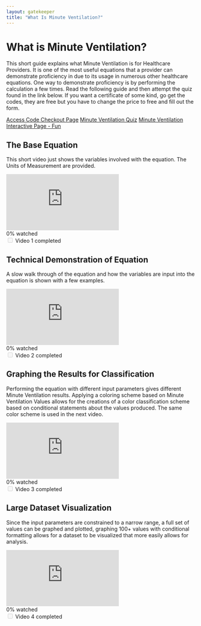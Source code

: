 ```yaml
---
layout: gatekeeper
title: "What Is Minute Ventilation?"
---
```


# What is Minute Ventilation?

<p>This short guide explains what Minute Ventilation is for Healthcare Providers. It is one of the most useful equations that a provider can demonstrate proficiency in due to its usage in numerous other healthcare equations. One way to demonstrate proficiency is by performing the calculation a few times. Read the following guide and then attempt the quiz found in the link below. If you want a certificate of some kind, go get the codes, they are free but you have to change the price to free and fill out the form.</p>

<a href="https://buy.stripe.com/8wM17H2yObCt8Mw008" class="quiz-link" title="Go Here to Obtain an Access Codez">Access Code Checkout Page</a>
<a href="testquiz.html" class="quiz-link" title="Test Minute Ventilation Quiz">Minute Ventilation Quiz</a>
<a href="MVInteractive.html" class="quiz-link" title="Interactive Worksheet">Minute Ventilation Interactive Page - Fun</a>

<div class="resource-card">
    <h2>The Base Equation</h2>
    <p>This short video just shows the variables involved with the equation. The Units of Measurement are provided.</p>
    <div class="video-wrapper">
        <div class="embed-container">
            <iframe src="https://www.youtube.com/embed/g38HMU4Pjlk?enablejsapi=1&origin=https://zbzfirst.github.io&controls=0&modestbranding=1&rel=0" frameborder="0" allow="accelerometer; autoplay; clipboard-write; encrypted-media; gyroscope; picture-in-picture" allowfullscreen></iframe>
        </div>
        <div class="video-progress-container">
            <div class="video-progress">
                <div class="video-progress-bar"></div>
            </div>
            <div class="video-progress-text">0% watched</div>
        </div>
    </div>
    <div class="video-completion">
        <input type="checkbox" id="video-check-1" disabled>
        <label for="video-check-1">Video 1 completed</label>
    </div>
</div>

<div class="resource-card">
    <h2>Technical Demonstration of Equation</h2>
    <p>A slow walk through of the equation and how the variables are input into the equation is shown with a few examples.</p>
    <div class="video-wrapper">
        <div class="embed-container">
            <iframe src="https://www.youtube.com/embed/PnH4ExmrIV4?enablejsapi=1&origin=https://zbzfirst.github.io&controls=0&modestbranding=1&rel=0" frameborder="0" allow="accelerometer; autoplay; clipboard-write; encrypted-media; gyroscope; picture-in-picture" allowfullscreen></iframe>
        </div>
        <div class="video-progress-container">
            <div class="video-progress">
                <div class="video-progress-bar"></div>
            </div>
            <div class="video-progress-text">0% watched</div>
        </div>
    </div>
    <div class="video-completion">
        <input type="checkbox" id="video-check-2" disabled>
        <label for="video-check-2">Video 2 completed</label>
    </div>
</div>

<div class="resource-card">
    <h2>Graphing the Results for Classification</h2>
    <p>Performing the equation with different input parameters gives different Minute Ventilation results. Applying a coloring scheme based on Minute Ventilation Values allows for the creations of a color classification scheme based on conditional statements about the values produced. The same color scheme is used in the next video.</p>
    <div class="video-wrapper">
        <div class="embed-container">
            <iframe src="https://www.youtube.com/embed/ytD4F0awEKc?enablejsapi=1&origin=https://zbzfirst.github.io&controls=0&modestbranding=1&rel=0" frameborder="0" allow="accelerometer; autoplay; clipboard-write; encrypted-media; gyroscope; picture-in-picture" allowfullscreen></iframe>
        </div>
        <div class="video-progress-container">
            <div class="video-progress">
                <div class="video-progress-bar"></div>
            </div>
            <div class="video-progress-text">0% watched</div>
        </div>
    </div>
    <div class="video-completion">
        <input type="checkbox" id="video-check-3" disabled>
        <label for="video-check-3">Video 3 completed</label>
    </div>
</div>

<div class="resource-card">
    <h2>Large Dataset Visualization</h2>
    <p>Since the input parameters are constrained to a narrow range, a full set of values can be graphed and plotted, graphing 100+ values with conditional formatting allows for a dataset to be visualized that more easily allows for analysis.</p>
    <div class="video-wrapper">
        <div class="embed-container">
            <iframe src="https://www.youtube.com/embed/phbpRBO9Rkk?enablejsapi=1&origin=https://zbzfirst.github.io&controls=0&modestbranding=1&rel=0" frameborder="0" allow="accelerometer; autoplay; clipboard-write; encrypted-media; gyroscope; picture-in-picture" allowfullscreen></iframe>
        </div>
        <div class="video-progress-container">
            <div class="video-progress">
                <div class="video-progress-bar"></div>
            </div>
            <div class="video-progress-text">0% watched</div>
        </div>
    </div>
    <div class="video-completion">
        <input type="checkbox" id="video-check-4" disabled>
        <label for="video-check-4">Video 4 completed</label>
    </div>
</div>

